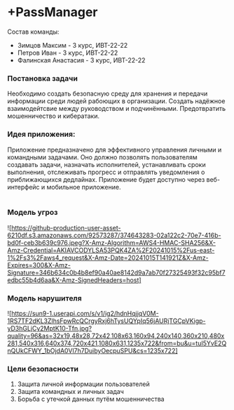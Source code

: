 # +PassManager<br/>
Cостав команды:<br/>
+ Зимцов Максим - 3 курс, ИВТ-22-22<br/>
+ Петров Иван - 3 курс, ИВТ-22-22<br/>
+ Фалинская Анастасия - 3 курс, ИВТ-22-22<br/>

### Постановка задачи<br/>
Необходимо создать безопасную среду для хранения и передачи информации среди людей рабоющих в организации. 
Создать надёжное взаимодейтсвие между руководством и подчинёнными. Предотвратить мошенничество и кибератаки. 

### Идея приложения:<br/>
Приложение предназначено для эффективного управления личными и командными задачами. Оно должно позволять пользователям 
создавать задачи, назначать исполнителей, устанавливать сроки выполнения, отслеживать прогресс и отправлять 
уведомления о приближающихся дедлайнах. Приложение будет доступно через веб-интерфейс и мобильное приложение.<br/><br/>

### Модель угроз<br/>
![https://github-production-user-asset-6210df.s3.amazonaws.com/92573287/374643283-02a122c2-70e7-416b-bd0f-ceb3b639c976.jpeg?X-Amz-Algorithm=AWS4-HMAC-SHA256&X-Amz-Credential=AKIAVCODYLSA53PQK4ZA%2F20241015%2Fus-east-1%2Fs3%2Faws4_request&X-Amz-Date=20241015T141921Z&X-Amz-Expires=300&X-Amz-Signature=346b634c0b4b8ef90a40ae8142d9a7ab70f27325493f32c95bf7edbc55b4d6aa&X-Amz-SignedHeaders=host]

### Модель нарушителя<br/>
![https://sun9-1.userapi.com/s/v1/ig2/hdnHqjjqV0M-1RS7TF2dKL3ZlhsFpwRcQCrgyRxj6hTysUQYpIq56jAURjTGCpVKigp-yD3hGLjCy2MptK10-Tfn.jpg?quality=96&as=32x19,48x28,72x42,108x63,160x94,240x140,360x210,480x281,540x316,640x374,720x421,1080x631,1235x722&from=bu&u=tuI5YvE2QnQUkCFWY_1bOjdA0Vl7h7DuibyOecpuSPU&cs=1235x722]

### Цели безопасности <br/>
1. Защита личной информации пользователей
2. Защита командных и личных задач
3. Борьба с утечкой данных путём мошенничества

